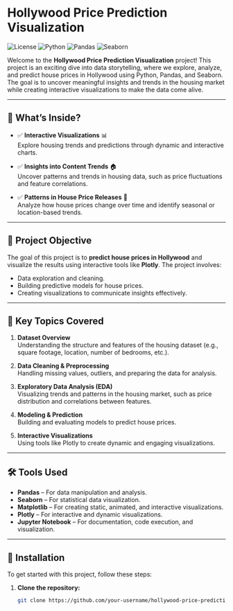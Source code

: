

# Hollywood Price Prediction Visualization

![License](https://img.shields.io/badge/license-MIT-blue.svg) 
![Python](https://img.shields.io/badge/Python-3.x-blue.svg)
![Pandas](https://img.shields.io/badge/Pandas-1.x-orange.svg)
![Seaborn](https://img.shields.io/badge/Seaborn-0.12.x-lightblue.svg)

Welcome to the **Hollywood Price Prediction Visualization** project! This project is an exciting dive into data storytelling, where we explore, analyze, and predict house prices in Hollywood using Python, Pandas, and Seaborn. The goal is to uncover meaningful insights and trends in the housing market while creating interactive visualizations to make the data come alive.

---

## 📌 What’s Inside?

- ✅ **Interactive Visualizations** 📊  
  Explore housing trends and predictions through dynamic and interactive charts.
  
- ✅ **Insights into Content Trends** 🏠  
  Uncover patterns and trends in housing data, such as price fluctuations and feature correlations.
  
- ✅ **Patterns in House Price Releases** 📅  
  Analyze how house prices change over time and identify seasonal or location-based trends.

---

## 🎯 Project Objective

The goal of this project is to **predict house prices in Hollywood** and visualize the results using interactive tools like **Plotly**. The project involves:
- Data exploration and cleaning.
- Building predictive models for house prices.
- Creating visualizations to communicate insights effectively.

---

## 🔑 Key Topics Covered

1. **Dataset Overview**  
   Understanding the structure and features of the housing dataset (e.g., square footage, location, number of bedrooms, etc.).

2. **Data Cleaning & Preprocessing**  
   Handling missing values, outliers, and preparing the data for analysis.

3. **Exploratory Data Analysis (EDA)**  
   Visualizing trends and patterns in the housing market, such as price distribution and correlations between features.

4. **Modeling & Prediction**  
   Building and evaluating models to predict house prices.

5. **Interactive Visualizations**  
   Using tools like Plotly to create dynamic and engaging visualizations.

---

## 🛠️ Tools Used

- **Pandas** – For data manipulation and analysis.
- **Seaborn** – For statistical data visualization.
- **Matplotlib** – For creating static, animated, and interactive visualizations.
- **Plotly** – For interactive and dynamic visualizations.
- **Jupyter Notebook** – For documentation, code execution, and visualization.

---

## 🚀 Installation

To get started with this project, follow these steps:

1. **Clone the repository:**
   ```bash
   git clone https://github.com/your-username/hollywood-price-prediction.git
